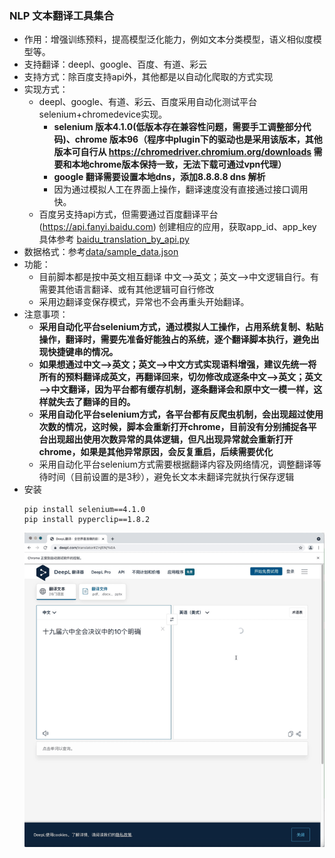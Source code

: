 ### NLP 文本翻译工具集合
- 作用：增强训练预料，提高模型泛化能力，例如文本分类模型，语义相似度模型等。
- 支持翻译：deepl、google、百度、有道、彩云
- 支持方式：除百度支持api外，其他都是以自动化爬取的方式实现
- 实现方式：
  - deepl、google、有道、彩云、百度采用自动化测试平台selenium+chromedevice实现。
    - **selenium 版本4.1.0(低版本存在兼容性问题，需要手工调整部分代码)、chrome 版本96（程序中plugin下的驱动也是采用该版本，其他版本可自行从 https://chromedriver.chromium.org/downloads 需要和本地chrome版本保持一致，无法下载可通过vpn代理）**
    - **google 翻译需要设置本地dns，添加8.8.8.8 dns 解析**
    - 因为通过模拟人工在界面上操作，翻译速度没有直接通过接口调用快。
  - 百度另支持api方式，但需要通过百度翻译平台(https://api.fanyi.baidu.com) 创建相应的应用，获取app_id、app_key具体参考 <font color = "red">[baidu_translation_by_api.py](baidu_translation_by_api.py)</font>
- 数据格式：参考[data/sample_data.json](data/sample_data.json )  
- 功能：
  - 目前脚本都是按中英文相互翻译 中文——>英文；英文——>中文逻辑自行。有需要其他语言翻译、或有其他逻辑可自行修改
  - 采用边翻译变保存模式，异常也不会再重头开始翻译。
- 注意事项：
  - **采用自动化平台selenium方式，通过模拟人工操作，占用系统复制、粘贴操作，翻译时，需要先准备好能独占的系统，逐个翻译脚本执行，避免出现快捷键串的情况。**
  - **如果想通过中文——>英文；英文——>中文方式实现语料增强，建议先统一将所有的预料翻译成英文，再翻译回来，切勿修改成逐条中文——>英文；英文——>中文翻译，因为平台都有缓存机制，逐条翻译会和原中文一模一样，这样就失去了翻译的目的。**
  - **采用自动化平台selenium方式，各平台都有反爬虫机制，会出现超过使用次数的情况，这时候，脚本会重新打开chrome，目前没有分别捕捉各平台出现超出使用次数异常的具体逻辑，但凡出现异常就会重新打开chrome，如果是其他异常原因，会反复重启，后续需要优化**
  - 采用自动化平台selenium方式需要根据翻译内容及网络情况，调整翻译等待时间（目前设置的是3秒），避免长文本未翻译完就执行保存逻辑
- 安装
  ```
  pip install selenium==4.1.0
  pip install pyperclip==1.8.2
  ```
  ![deepl自动化翻译](../../../resources/images/translation.gif)  





